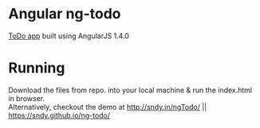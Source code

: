 # Angular ng-todo
<a href="https://sndy.github.io/ng-todo/">ToDo app<a> built using AngularJS 1.4.0

# Running
Download the files from repo. into your local machine & run the index.html in browser.<br>
Alternatively, checkout the demo at http://sndy.in/ngTodo/ || https://sndy.github.io/ng-todo/

